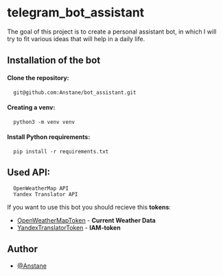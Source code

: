 # telegram_bot_assistant

The goal of this project is to create a personal assistant bot, in which I will try to fit various ideas that will help in a daily life.


## Installation of the bot

#### Clone the repository:

```
  git@github.com:Anstane/bot_assistant.git
```

#### Creating a venv:

```
  python3 -m venv venv

```

#### Install Python requirements:

```
  pip install -r requirements.txt
```

## Used API:

```
  OpenWeatherMap API
  Yandex Translator API
```

If you want to use this bot you should recieve this **tokens**:

- [OpenWeatherMapToken](https://openweathermap.org/api) - **Current Weather Data**
- [YandexTranslatorToken](https://yandex.ru/dev/translate/) - **IAM-token**
## Author

- [@Anstane](https://github.com/Anstane)


